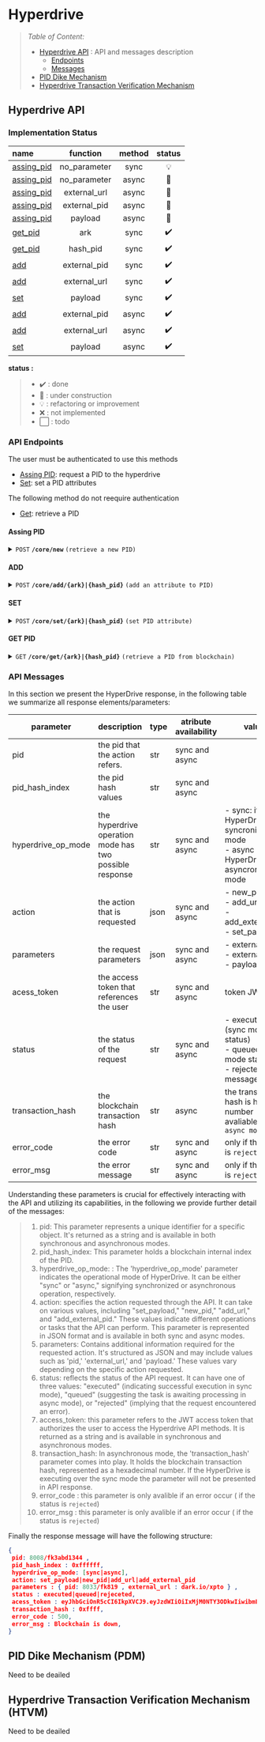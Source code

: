 # Hyperdrive

> _Table of Content:_
> - [Hyperdrive API](#hyperdrive-api) : API and messages description
>   - [Endpoints](#api-endpoints)
>   - [Messages](#api-messages)
> - [PID Dike Mechanism](#pid-dike-mechanism-pdm)
> - [Hyperdrive Transaction Verification Mechanism](#hyperdrive-transaction-verification-mechanism-htvm)




## Hyperdrive API

### Implementation Status

| name                     |  function     | method | status |
|:-                        | :-:           | :-:    | :-: |
|[assing_pid](#assing_pid) | no_parameter  | sync   | :bulb: |
|[assing_pid](#assing_pid) | no_parameter  | async  | :construction: |
|[assing_pid](#assing_pid) | external_url  | async  | :construction: |
|[assing_pid](#assing_pid) | external_pid  | async  | :construction: |
|[assing_pid](#assing_pid) | payload       | async  | :construction: |
|[get_pid](#get_pid)       | ark           | sync   | :heavy_check_mark: |
|[get_pid](#get_pid)       | hash_pid      | sync   | :heavy_check_mark: |
|[add](#add)               | external_pid  | sync   | :heavy_check_mark: |
|[add](#add)               | external_url  | sync   | :heavy_check_mark: |
|[set](#set)               | payload       | sync   | :heavy_check_mark: |
|[add](#add)               | external_pid  | async  | :heavy_check_mark: |
|[add](#add)               | external_url  | async  | :heavy_check_mark: |
|[set](#set)               | payload       | async  | :heavy_check_mark: |

**status :**
> - :heavy_check_mark: : done
> - :construction: : under construction
> - :bulb: : refactoring or improvement
> - :x: : not implemented
> - ⬜ : todo

### API Endpoints


The user must be authenticated to use this methods

- [Assing PID](#assing-pid): request a PID to the hyperdrive
- [Set](#set): set a PID attributes

The following method do not reequire authentication
- [Get](#get_pid): retrieve a PID



#### Assing PID
<details>
 <summary><code>POST</code> <code><b>/core/new</b></code> <code>(retrieve a new PID)</code></summary>

##### Parameters

> | name      |  type     | data type               | description                                                           |
> |----|---|---|---|
> | api_auth_key     |  required | str    | the api auth key  |
> | access_token     |  required | str    | user access token  |
> | external_url     |  optional | str    | external url   |
> | external_pid     |  optional | str    | external pid   |
> | payload          |  optional | json   | pid paylload  |

##### Responses

> | http code     | content-type       | response |
> |----|---|---|
> | `200`         | `application/json; charset=utf-8` | see response [paramerter detail](#api-messages) |
> | `40x`         | `application/json; charset=utf-8` | see response [paramerter detail](#api-messages) |
> | `50x`         | `application/json; charset=utf-8` | see response [paramerter detail](#api-messages) |


##### Example cURL [POST]

> ```javascript
>  curl -X POST http://localhost:8080/core/new -H 'Content-Type: application/json' -d '{"external_pid":"doi-number", "access_token" : "token_jwt"}'
> ```

##### Example browser [GET]

> ```
>  http://http://localhost:8080/core/new?external_pid=doi-number
> ```
</details>

#### ADD
<details>
 <summary><code>POST</code> <code><b>/core/add/{ark}|{hash_pid}</b></code> <code>(add an attribute to PID)</code></summary>

##### Parameters

> | name      |  type     | data type               | description                                                           |
> |----|---|---|---|
> | api_auth_key     |  required | str    | the api auth key  |
> | access_token     |  required | str    | user access token  |
> | external_url     |  optional | str    | external url   |
> | external_pid     |  optional | str    | external pid   |

##### Responses

> | http code     | content-type       | response |
> |----|---|---|
> | `200`         | `application/json; charset=utf-8` | see response [paramerter detail](#api-messages) |
> | `40x`         | `application/json; charset=utf-8` | see response [paramerter detail](#api-messages) |
> | `50x`         | `application/json; charset=utf-8` | see response [paramerter detail](#api-messages) |


##### Example cURL [POST]

> ```javascript
>  curl -X POST http://localhost:8080/core/add/8008/fk3abd1344 -H 'Content-Type: application/json' -d '{"external_pid":"doi-number", "access_token" : "token_jwt"}'
> ```

</details>


#### SET
<details>
 <summary><code>POST</code> <code><b>/core/set/{ark}|{hash_pid}</b></code> <code>(set PID attribute)</code></summary>

##### Parameters

> | name      |  type     | data type               | description                                                           |
> |----|---|---|---|
> | api_auth_key     |  required | str    | the api auth key  |
> | access_token     |  required | str    | user access token  |
> | external_url     |  optional | str    | external url   |
> | payload          |  optional | json   | pid paylload   |

##### Responses

> | http code     | content-type       | response |
> |----|---|---|
> | `200`         | `application/json; charset=utf-8` | see response [paramerter detail](#api-messages) |
> | `40x`         | `application/json; charset=utf-8` | see response [paramerter detail](#api-messages) |
> | `50x`         | `application/json; charset=utf-8` | see response [paramerter detail](#api-messages) |


##### Example cURL [POST]

> ```javascript
>  curl -X POST http://localhost:8080/core/set/8008/fk3abd1344 -H 'Content-Type: application/json' -d '{"external_pid":"doi-number", "access_token" : "token_jwt"}'
> ```

</details>

#### GET PID
<details>
 <summary><code>GET</code> <code><b>/core/get/{ark}|{hash_pid}</b></code> <code>(retrieve a PID from blockchain)</code></summary>

##### Parameters

> | name      |  type     | data type               | description                                                           |
> |----|---|---|---|
> | ark     |  required | str   | ark_id   |
> | hash_pid     |  required | str   | hash_pid  |

##### Responses

> | http code     | content-type       | response |
> |----|---|---|
> | `200`         | `application/json; charset=utf-8` | see response [paramerter detail](#api-messages) |
> | `40x`         | `application/json; charset=utf-8` | see response [paramerter detail](#api-messages) |
> | `50x`         | `application/json; charset=utf-8` | see response [paramerter detail](#api-messages) |

##### Example [GET]

> ```
>  http://http://localhost:8080/core/get/0xd5e7a6c7f0a45e40d910d2cf1fa3d7f18e5f3a21257e0bbb115308dfb9ac75ab
> ```

> ```
>  http://http://localhost:8080/core/get/8008/fk3abd1344
> ```
</details>

### API Messages

In this section we present the HyperDrive response, in the following table we summarize all response elements/parameters: <br>

| parameter | description | type | atribute availability | values   |
| ---       | ---         | ---  | ---      | --- |
| pid       | the pid that the action refers. | str | sync and async|  |
| pid_hash_index       | the pid hash values | str | sync and async|  |
| hyperdrive_op_mode | the hyperdrive operation mode has two possible response | str | sync and async|     - sync: if the HyperDrive is in syncronized mode <br> - async : if the HyperDrive is in asyncronized mode |
| action | the action that is requested | json | sync and async |   - new_pid <br>    - add_url <br>    - add_external_pid<br>     - set_payload<br> | json |
| parameters | the request parameters  | json | sync and async | - external_url <br> - external_pid <br> - payload <br> | - |
| acess_token       | the access token that references the user | str | sync and async| token JWT |
| status | the status of the request | str | sync and async | - executed (sync mode status) <br> - queued (async mode status) <br> - rejected (error messages)
| transaction_hash | the blockchain transaction hash | str | async | the transaction hash is hex number avaliable only in `async mode` |
| error_code | the error code     | str | sync and async | only if the status is `rejected`  |
| error_msg | the error message   | str | sync and async | only if the status is `rejected`  |

Understanding these parameters is crucial for effectively interacting with the API and utilizing its capabilities, in the following we provide further detail of the messages:

> 1. pid: This parameter represents a unique identifier for a specific object. It's returned as a string and is available in both synchronous and asynchronous modes.
> 1. pid_hash_index: This parameter holds a blockchain internal index of the PID.
> 1. hyperdrive_op_mode: : The 'hyperdrive_op_mode' parameter indicates the operational mode of HyperDrive. It can be either "sync" or "async," signifying synchronized or asynchronous operation, respectively.
> 1. action: specifies the action requested through the API. It can take on various values, including "set_payload," "new_pid," "add_url," and "add_external_pid." These values indicate different operations or tasks that the API can perform. This parameter is represented in JSON format and is available in both sync and async modes.
> 1. parameters: Contains additional information required for the requested action. It's structured as JSON and may include values such as 'pid,' 'external_url,' and 'payload.' These values vary depending on the specific action requested.
> 1. status: reflects the status of the API request. It can have one of three values: "executed" (indicating successful execution in sync mode), "queued" (suggesting the task is awaiting processing in async mode), or "rejected" (implying that the request encountered an error).
> 1. access_token: this parameter refers to the JWT access token that authorizes the user to access the Hyperdrive API methods. It is returned as a string and is available in synchronous and asynchronous modes.
> 1. transaction_hash: In asynchronous mode, the 'transaction_hash' parameter comes into play. It holds the blockchain transaction hash, represented as a hexadecimal number. If the HyperDrive is executing over the sync mode the parameter will not be presented in API response.
> 1. error_code : this parameter is only avalible if an error occur ( if the status is `rejected`)
> 1. error_msg : this parameter is only avalible if an error occur ( if the status is `rejected`)


Finally the response message will have the following structure:


```json
{
 pid: 8008/fk3abd1344 ,
 pid_hash_index : 0xffffff,
 hyperdrive_op_mode: [sync|async],
 action: set_payload|new_pid|add_url|add_external_pid
 parameters : { pid: 8033/fk819 , external_url : dark.io/xpto } ,
 status : executed|queued|rejeceted,
 acess_token : eyJhbGciOnR5cCI6IkpXVCJ9.eyJzdWIiOiIxMjM0NTY3ODkwIiwibmFtZSI.6R95X82cQPuN7MvZqP0DQjG1BY2a3vI,
 transaction_hash : 0xffff,
 error_code : 500,
 error_msg : Blockchain is down,
}
```

## PID Dike Mechanism (PDM)

Need to be deailed

## Hyperdrive Transaction Verification Mechanism (HTVM)

Need to be deailed


